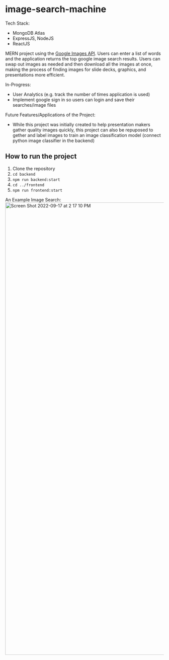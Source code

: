 # image-search-machine

Tech Stack:
- MongoDB Atlas
- ExpressJS, NodeJS
- ReactJS

MERN project using the [Google Images API](https://serpapi.com/images-results). Users can enter a list of words and the application returns the top google image search results. Users can swap out images as needed and then download all the images at once, making the process of finding images for slide decks, graphics, and presentations more efficient.

In-Progress:
- User Analytics (e.g. track the number of times application is used)
- Implement google sign in so users can login and save their searches/image files

Future Features/Applications of the Project:
- While this project was initially created to help presentation makers gather quality images quickly, this project can also be repuposed to gether and label images to train an image classification model (connect python image classifier in the backend)

## How to run the project
1. Clone the repository
2. `cd backend`
3. `npm run backend:start`
4. `cd ../frontend`
5. `npm run frontend:start`

An Example Image Search:
<img width="1438" alt="Screen Shot 2022-09-17 at 2 17 10 PM" src="https://user-images.githubusercontent.com/68434174/190871085-cee809b1-e95a-4653-9f62-2517a0727100.png">
